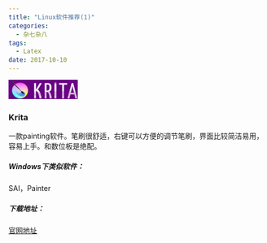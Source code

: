 ```yaml
---
title: "Linux软件推荐(1)"
categories:
  - 杂七杂八
tags:
  - Latex
date: 2017-10-10
---
```


![logo](/images/Linux软件推荐/krita-logo.png)

### Krita

一款painting软件。笔刷很舒适，右键可以方便的调节笔刷，界面比较简洁易用，容易上手。和数位板是绝配。

##### Windows下类似软件：

SAI，Painter

##### 下载地址：

 [官网地址](https://krita.org/en/)
